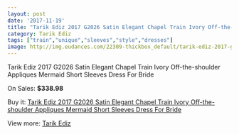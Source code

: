 ```yaml
---
layout: post
date: '2017-11-19'
title: "Tarik Ediz 2017 G2026 Satin Elegant Chapel Train Ivory Off-the-shoulder Appliques Mermaid Short Sleeves Dress For Bride"
category: Tarik Ediz
tags: ["train","unique","sleeves","style","dresses"]
image: http://img.eudances.com/22309-thickbox_default/tarik-ediz-2017-g2026-satin-elegant-chapel-train-ivory-off-the-shoulder-appliques-mermaid-short-sleeves-dress-for-bride.jpg
---
```

Tarik Ediz 2017 G2026 Satin Elegant Chapel Train Ivory Off-the-shoulder Appliques Mermaid Short Sleeves Dress For Bride

On Sales: **$338.98**
<a href="https://www.eudances.com/en/tarik-ediz/7136-tarik-ediz-2017-g2026-satin-elegant-chapel-train-ivory-off-the-shoulder-appliques-mermaid-short-sleeves-dress-for-bride.html"><amp-img layout="responsive" width="600" height="600" src="//img.eudances.com/22309-thickbox_default/tarik-ediz-2017-g2026-satin-elegant-chapel-train-ivory-off-the-shoulder-appliques-mermaid-short-sleeves-dress-for-bride.jpg" alt="Tarik Ediz 2017 G2026 Satin Elegant Chapel Train Ivory Off-the-shoulder Appliques Mermaid Short Sleeves Dress For Bride 0" /></a>
<a href="https://www.eudances.com/en/tarik-ediz/7136-tarik-ediz-2017-g2026-satin-elegant-chapel-train-ivory-off-the-shoulder-appliques-mermaid-short-sleeves-dress-for-bride.html"><amp-img layout="responsive" width="600" height="600" src="//img.eudances.com/22312-thickbox_default/tarik-ediz-2017-g2026-satin-elegant-chapel-train-ivory-off-the-shoulder-appliques-mermaid-short-sleeves-dress-for-bride.jpg" alt="Tarik Ediz 2017 G2026 Satin Elegant Chapel Train Ivory Off-the-shoulder Appliques Mermaid Short Sleeves Dress For Bride 1" /></a>
<a href="https://www.eudances.com/en/tarik-ediz/7136-tarik-ediz-2017-g2026-satin-elegant-chapel-train-ivory-off-the-shoulder-appliques-mermaid-short-sleeves-dress-for-bride.html"><amp-img layout="responsive" width="600" height="600" src="//img.eudances.com/22311-thickbox_default/tarik-ediz-2017-g2026-satin-elegant-chapel-train-ivory-off-the-shoulder-appliques-mermaid-short-sleeves-dress-for-bride.jpg" alt="Tarik Ediz 2017 G2026 Satin Elegant Chapel Train Ivory Off-the-shoulder Appliques Mermaid Short Sleeves Dress For Bride 2" /></a>
<a href="https://www.eudances.com/en/tarik-ediz/7136-tarik-ediz-2017-g2026-satin-elegant-chapel-train-ivory-off-the-shoulder-appliques-mermaid-short-sleeves-dress-for-bride.html"><amp-img layout="responsive" width="600" height="600" src="//img.eudances.com/22310-thickbox_default/tarik-ediz-2017-g2026-satin-elegant-chapel-train-ivory-off-the-shoulder-appliques-mermaid-short-sleeves-dress-for-bride.jpg" alt="Tarik Ediz 2017 G2026 Satin Elegant Chapel Train Ivory Off-the-shoulder Appliques Mermaid Short Sleeves Dress For Bride 3" /></a>

Buy it: [Tarik Ediz 2017 G2026 Satin Elegant Chapel Train Ivory Off-the-shoulder Appliques Mermaid Short Sleeves Dress For Bride](https://www.eudances.com/en/tarik-ediz/7136-tarik-ediz-2017-g2026-satin-elegant-chapel-train-ivory-off-the-shoulder-appliques-mermaid-short-sleeves-dress-for-bride.html "Tarik Ediz 2017 G2026 Satin Elegant Chapel Train Ivory Off-the-shoulder Appliques Mermaid Short Sleeves Dress For Bride")

View more: [Tarik Ediz](https://www.eudances.com/en/109-tarik-ediz "Tarik Ediz")
